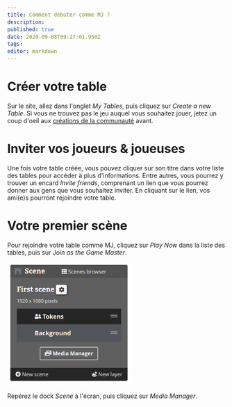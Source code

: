 ```yaml
---
title: Comment débuter comme MJ ?
description: 
published: true
date: 2020-09-08T09:27:01.950Z
tags: 
editor: markdown
---
```


# Créer votre table
Sur le site, allez dans l'onglet *My Tables*, puis cliquez sur *Create a new Table*. Si vous ne trouvez pas le jeu auquel vous souhaitez jouer, jetez un coup d'oeil aux [créations de la communauté](https://community.lets-role.com/c/system-builder/17) avant.

# Inviter vos joueurs & joueuses
Une fois votre table créée, vous pouvez cliquer sur son titre dans votre liste des tables pour accéder à plus d'informations. Entre autres, vous pourrez y trouver un encard *Invite friends*, comprenant un lien que vous pourrez donner aux gens que vous souhaitez inviter. En cliquant sur le lien, vos ami(e)s pourront rejoindre votre table.

# Votre premier scène
Pour rejoindre votre table comme MJ, cliquez sur *Play Now* dans la liste des tables, puis sur *Join as the Game Master*.

![first-scene.png](/medias/first-scene.png)

Repérez le dock *Scene* à l'écran, puis cliquez sur *Media Manager*.